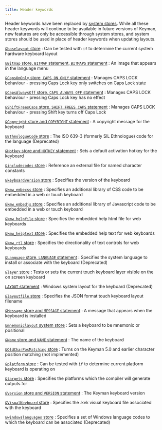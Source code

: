 ```yaml
---
title: Header keywords 
---
```


Header keywords have been replaced by [system
stores](stores.php "Using Stores"). While all these header keywords will
continue to be available in future versions of Keyman, new features are
only be accessible through system stores, and system stores should be
used in place of header keywords when updating layouts.

[`&baselayout` store](../reference/baselayout "&baselayout store")
:   Can be tested with `if` to determine the current system hardware
    keyboard layout

[`&Bitmap` store, `BITMAP` statement, `BITMAPS` statement](../reference/bitmap "&Bitmap store and BITMAP statement")
:   An image that appears in the language menu

[`&CapsOnOnly` store, `CAPS ON ONLY` statement](../reference/caps "Caps Lock stores and statements")
:   Manages CAPS LOCK behaviour - pressing Caps Lock key only switches
    on Caps Lock state

[`&CapsAlwaysOff` store, `CAPS ALWAYS OFF` statement](../reference/caps "Caps Lock stores and statements")
:   Manages CAPS LOCK behaviour - pressing Caps Lock key has no effect

[`&ShiftFreesCaps` store, `SHIFT FREES CAPS` statement](../reference/caps "Caps Lock stores and statements")
:   Manages CAPS LOCK behaviour - pressing Shift key turns off Caps Lock

[`&Copyright` store and `COPYRIGHT` statement](../reference/copyright "&Copyright store and COPYRIGHT statement")
:   A copyright message for the keyboard

[`&EthnologueCode` store](../reference/ethnologuecode "&EthnologueCode store")
:   The ISO 639-3 (formerly SIL Ethnologue) code for the language
    (Deprecated)

[`&Hotkey` store and `HOTKEY` statement](../reference/hotkey "&Hotkey store and HOTKEY statement")
:   Sets a default activation hotkey for the keyboard

[`&includecodes` store](../reference/includecodes "&includecodes store")
:   Reference an external file for named character constants

[`&keyboardversion` store](../reference/keyboardversion "&keyboardversion store")
:   Specifies the version of the keyboard

[`&kmw_embecss` store](../reference/kmw_embedcss "&kmw_embedcss store")
:   Specifies an additional library of CSS code to be embedded in a web
    or touch keyboard

[`&kmw_embedjs` store](../reference/kmw_embedjs "&kmw_embedjs store")
:   Specifies an additional library of Javascript code to be embedded in
    a web or touch keyboard

[`&kmw_helpfile` store](../reference/kmw_helpfile "&kmw_helpfile store")
:   Specifies the embedded help html file for web keyboards

[`&kmw_helptext` store](../reference/kmw_helptext "& store")
:   Specifies the embedded help text for web keyboards

[`&kmw_rtl` store](../reference/kmw_rtl "&kmw_rtl store")
:   Specifies the directionality of text controls for web keyboards

[`&Language` store, `LANGUAGE` statement](../reference/language "&Language store, LANGUAGE statement")
:   Specifies the system language to install or associate with the
    keyboard (Deprecated)

[`&layer` store](../reference/layer "&layer store")
:   Tests or sets the current touch keyboard layer visible on the on
    screen keyboard

[`LAYOUT` statement](../reference/layout "LAYOUT statement")
:   Windows system layout for the keyboard (Deprecated)

[`&layoutfile` store](../reference/layoutfile "&layoutfile store")
:   Specifies the JSON format touch keyboard layout filename

[`&Message` store and `MESSAGE` statement](../reference/message "&Message store and MESSAGE statement")
:   A message that appears when the keyboard is installed

[`&mnemoniclayout` system store](../reference/mnemoniclayout "&mnemoniclayout store")
:   Sets a keyboard to be mnemonic or positional

[`&Name` store and `NAME` statement](../reference/name "&Name store and NAME statement")
:   The name of the keyboard

[`&OldCharPosMatching` store](../reference/oldcharposmatching "&OldCharPosMatching store")
:   Turns on the Keyman 5.0 and earlier character position matching (not
    implemented)

[`&platform` store](../reference/platform "&platform store")
:   Can be tested with `if` to determine current platform keyboard is
    operating on

[`&targets` store](../reference/targets "&targets store")
:   Specifies the platforms which the compiler will generate outputs for

[`&Version` store and `VERSION` statement](../reference/version "&Version store and VERSION statement")
:   The Keyman keyboard version

[`&VisualKeyboard` store](../reference/visualkeyboard "& store")
:   Specifies the .kvk visual keyboard file associated with the keyboard

[`&windowslanguages` store](../reference/windowslanguages "&windowslanguages store")
:   Specifies a set of Windows language codes to which the keyboard can
    be associated (Deprecated)
